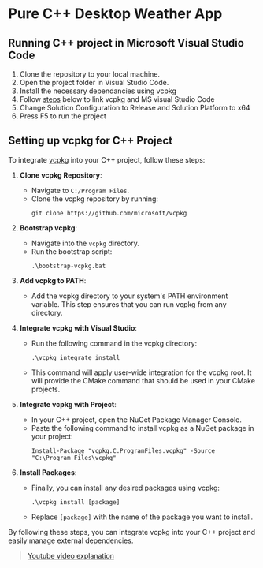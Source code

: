 # Pure C++ Desktop Weather App

## Running C++ project in Microsoft Visual Studio Code

 1. Clone the repository to your local machine.
 2. Open the project folder in Visual Studio Code.
 3. Install the necessary dependancies using vcpkg
 4. Follow [steps](##Setting-up-vcpkg-for-C++-Project) below to link vcpkg and MS visual Studio Code
 5. Change Solution Configuration to Release and Solution Platform to x64
 6. Press F5 to run the project

## Setting up vcpkg for C++ Project

To integrate [vcpkg](https://vcpkg.io/en/) into your C++ project, follow these steps:

1. **Clone vcpkg Repository**:
   - Navigate to `C:/Program Files`.
   - Clone the vcpkg repository by running:
     ```
     git clone https://github.com/microsoft/vcpkg
     ```

2. **Bootstrap vcpkg**:
   - Navigate into the `vcpkg` directory.
   - Run the bootstrap script:
     ```
     .\bootstrap-vcpkg.bat
     ```

3. **Add vcpkg to PATH**:
   - Add the vcpkg directory to your system's PATH environment variable. This step ensures that you can run vcpkg from any directory.

4. **Integrate vcpkg with Visual Studio**:
   - Run the following command in the vcpkg directory:
     ```
     .\vcpkg integrate install
     ```
   - This command will apply user-wide integration for the vcpkg root. It will provide the CMake command that should be used in your CMake projects.

5. **Integrate vcpkg with Project**:
   - In your C++ project, open the NuGet Package Manager Console.
   - Paste the following command to install vcpkg as a NuGet package in your project:
     ```
     Install-Package "vcpkg.C.ProgramFiles.vcpkg" -Source "C:\Program Files\vcpkg"
     ```

6. **Install Packages**:
   - Finally, you can install any desired packages using vcpkg:
     ```
     .\vcpkg install [package]
     ```
   - Replace `[package]` with the name of the package you want to install.

By following these steps, you can integrate vcpkg into your C++ project and easily manage external dependencies.
 > [Youtube video explanation](https://www.youtube.com/watch?v=0h1lC3QHLHU)
